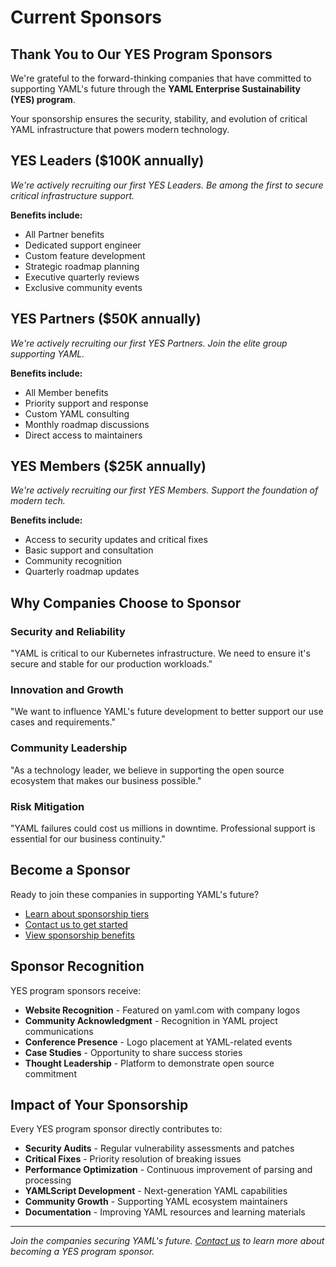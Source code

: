 # Current Sponsors

## Thank You to Our YES Program Sponsors

We're grateful to the forward-thinking companies that have committed to
supporting YAML's future through the **YAML Enterprise Sustainability (YES)
program**.

Your sponsorship ensures the security, stability, and evolution of critical
YAML infrastructure that powers modern technology.

## YES Leaders ($100K annually)

*We're actively recruiting our first YES Leaders. Be among the first to
secure critical infrastructure support.*

**Benefits include:**
- All Partner benefits
- Dedicated support engineer
- Custom feature development
- Strategic roadmap planning
- Executive quarterly reviews
- Exclusive community events

## YES Partners ($50K annually)

*We're actively recruiting our first YES Partners. Join the elite group
supporting YAML.*

**Benefits include:**
- All Member benefits
- Priority support and response
- Custom YAML consulting
- Monthly roadmap discussions
- Direct access to maintainers

## YES Members ($25K annually)

*We're actively recruiting our first YES Members. Support the foundation
of modern tech.*

**Benefits include:**
- Access to security updates and critical fixes
- Basic support and consultation
- Community recognition
- Quarterly roadmap updates

## Why Companies Choose to Sponsor

### Security and Reliability
"YAML is critical to our Kubernetes infrastructure. We need to ensure
it's secure and stable for our production workloads."

### Innovation and Growth
"We want to influence YAML's future development to better support our
use cases and requirements."

### Community Leadership
"As a technology leader, we believe in supporting the open source
ecosystem that makes our business possible."

### Risk Mitigation
"YAML failures could cost us millions in downtime. Professional
support is essential for our business continuity."

## Become a Sponsor

Ready to join these companies in supporting YAML's future?

- [Learn about sponsorship tiers](index.md)
- [Contact us to get started](../contact.md)
- [View sponsorship benefits](index.md#yes-program-benefits)

## Sponsor Recognition

YES program sponsors receive:

- **Website Recognition** - Featured on yaml.com with company logos
- **Community Acknowledgment** - Recognition in YAML project communications
- **Conference Presence** - Logo placement at YAML-related events
- **Case Studies** - Opportunity to share success stories
- **Thought Leadership** - Platform to demonstrate open source commitment

## Impact of Your Sponsorship

Every YES program sponsor directly contributes to:

- **Security Audits** - Regular vulnerability assessments and patches
- **Critical Fixes** - Priority resolution of breaking issues
- **Performance Optimization** - Continuous improvement of parsing and processing
- **YAMLScript Development** - Next-generation YAML capabilities
- **Community Growth** - Supporting YAML ecosystem maintainers
- **Documentation** - Improving YAML resources and learning materials

---

*Join the companies securing YAML's future. [Contact us](../contact.md)
to learn more about becoming a YES program sponsor.* 
